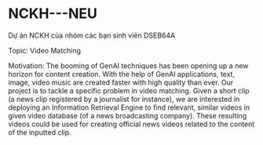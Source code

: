 # NCKH---NEU

Dự án NCKH của nhóm các bạn sinh viên DSEB64A

Topic: Video Matching

Motivation:
The booming of GenAI techniques has been opening up a new horizon for content creation. With the
help of GenAI applications, text, image, video music are created faster with high quality than ever.
Our project is to tackle a specific problem in video matching. Given a short clip (a news clip registered by
a journalist for instance), we are interested in deploying an Information Retrieval Engine to find
relevant, similar videos in given video database (of a news broadcasting company). These resulting
videos could be used for creating official news videos related to the content of the inputted clip.
